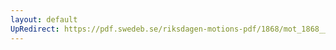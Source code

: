 ```yaml
---
layout: default
UpRedirect: https://pdf.swedeb.se/riksdagen-motions-pdf/1868/mot_1868__ak__00177/mot_1868__ak__00177_001.pdf
---
```

